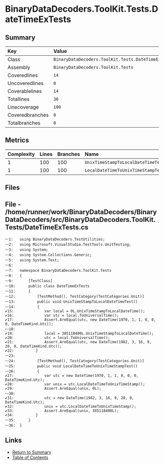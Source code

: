 ﻿# BinaryDataDecoders.ToolKit.Tests.DateTimeExTests

## Summary

| Key             | Value                                              |
| :-------------- | :------------------------------------------------- |
| Class           | `BinaryDataDecoders.ToolKit.Tests.DateTimeExTests` |
| Assembly        | `BinaryDataDecoders.ToolKit.Tests`                 |
| Coveredlines    | `14`                                               |
| Uncoveredlines  | `0`                                                |
| Coverablelines  | `14`                                               |
| Totallines      | `36`                                               |
| Linecoverage    | `100`                                              |
| Coveredbranches | `0`                                                |
| Totalbranches   | `0`                                                |

## Metrics

| Complexity | Lines | Branches | Name                               |
| :--------- | :---- | :------- | :--------------------------------- |
| 1          | 100   | 100      | `UnixTimeStampToLocalDateTimeTest` |
| 1          | 100   | 100      | `LocalDateTimeToUnixTimeStampTest` |

## Files

## File - /home/runner/work/BinaryDataDecoders/BinaryDataDecoders/src/BinaryDataDecoders.ToolKit.Tests/DateTimeExTests.cs

```CSharp
〰1:   using BinaryDataDecoders.TestUtilities;
〰2:   using Microsoft.VisualStudio.TestTools.UnitTesting;
〰3:   using System;
〰4:   using System.Collections.Generic;
〰5:   using System.Text;
〰6:   
〰7:   namespace BinaryDataDecoders.ToolKit.Tests
〰8:   {
〰9:       [TestClass]
〰10:      public class DateTimeExTests
〰11:      {
〰12:          [TestMethod(), TestCategory(TestCategories.Unit)]
〰13:          public void UnixTimeStampToLocalDateTimeTest()
〰14:          {
✔15:              var local = 0L.UnixTimeStampToLocalDateTime();
✔16:              var utc = local.ToUniversalTime();
✔17:              Assert.AreEqual(utc, new DateTime(1970, 1, 1, 0, 0, 0, DateTimeKind.Utc));
〰18:  
✔19:              local = 385118400L.UnixTimeStampToLocalDateTime();
✔20:              utc = local.ToUniversalTime();
✔21:              Assert.AreEqual(utc, new DateTime(1982, 3, 16, 9, 20, 0, DateTimeKind.Utc));
✔22:          }
〰23:  
〰24:          [TestMethod(), TestCategory(TestCategories.Unit)]
〰25:          public void LocalDateTimeToUnixTimeStampTest()
〰26:          {
✔27:              var utc = new DateTime(1970, 1, 1, 0, 0, 0, DateTimeKind.Utc);
✔28:              var unix = utc.LocalDateTimeToUnixTimeStamp();
✔29:              Assert.AreEqual(unix, 0L);
〰30:  
✔31:              utc = new DateTime(1982, 3, 16, 9, 20, 0, DateTimeKind.Utc);
✔32:              unix = utc.LocalDateTimeToUnixTimeStamp();
✔33:              Assert.AreEqual(unix, 385118400L);
✔34:          }
〰35:      }
〰36:  }
```

## Links

* [Return to Summary](Summary.md)
* [Table of Contents](../TOC.md)

